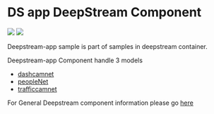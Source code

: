 # DS app DeepStream Component

![](https://developer.nvidia.com/sites/default/files/akamai/NGC_Images/models/trafficcamnet/000020_output.jpg)
![](https://developer.nvidia.com/sites/default/files/akamai/NGC_Images/models/peoplenet/output_11ft45deg_000070.jpg)

Deepstream-app sample is part of samples in deepstream container.

Deepstream-app Component handle 3 models

* [dashcamnet](https://catalog.ngc.nvidia.com/orgs/nvidia/teams/tao/models/dashcamnet)
* [peopleNet](https://catalog.ngc.nvidia.com/orgs/nvidia/teams/tao/models/peoplenet)
* [trafficcamnet](https://catalog.ngc.nvidia.com/orgs/nvidia/teams/tao/models/trafficcamnet)

For General Deepstream component information please go [here](../README.md)